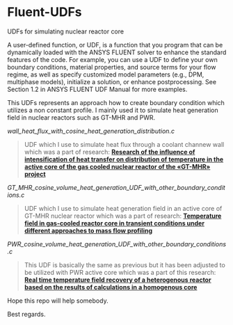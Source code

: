 # Fluent-UDFs
UDFs for simulating nuclear reactor core

A user-defined function, or UDF, is a function that you program that can be dynamically loaded with the ANSYS FLUENT solver to enhance the standard features of the code. For example, you can use a UDF to define your own boundary conditions, material properties, and source terms for your flow regime, as well as specify customized model parameters (e.g., DPM, multiphase models), initialize a solution, or enhance postprocessing. See Section 1.2 in ANSYS FLUENT UDF Manual for more examples. 

This UDFs represents an approach how to create boundary condition which utilizes a non constant profile. I mainly used it to simulate heat generation
field in nuclear reactors such as GT-MHR and PWR.



*wall_heat_flux_with_cosine_heat_generation_distribution.c* 
> UDF which I use to simulate heat flux through a coolant channew wall which 
was a part of research: **[Research of the influence of intensification of heat transfer on distribution of temperature in the active core of the gas cooled nuclear reactor of the «GT-MHR» project](https://iopscience.iop.org/article/10.1088/1742-6596/891/1/012069)**


*GT_MHR_cosine_volume_heat_generation_UDF_with_other_boundary_conditions.c* 
> UDF which I use to simulate heat generation field in an active core of GT-MHR nuclear reactor which 
was a part of research: **[Temperature field in gas-cooled reactor core in transient conditions under different approaches to mass flow profiling](https://nucet.pensoft.net/article/48392/)**


*PWR_cosine_volume_heat_generation_UDF_with_other_boundary_conditions.c*
> This UDF is basically the same as previous but it has been adjusted to be utilized with PWR active core which 
was a part of this research: **[Real time temperature field recovery of a heterogenous reactor based on the results of calculations in a homogenous core](https://nuclear-power-engineering.ru/article/2022/01/05/)**



Hope this repo will help somebody.

Best regards.
